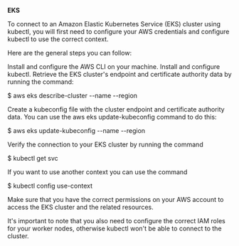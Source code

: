 **EKS**

To connect to an Amazon Elastic Kubernetes Service (EKS) cluster using kubectl, you will first need to configure your AWS credentials and configure kubectl to use the correct context.

Here are the general steps you can follow:

Install and configure the AWS CLI on your machine.
Install and configure kubectl.
Retrieve the EKS cluster's endpoint and certificate authority data by running the command:

$ aws eks describe-cluster --name <cluster-name> --region <region>
  
Create a kubeconfig file with the cluster endpoint and certificate authority data. You can use the aws eks update-kubeconfig command to do this:

$ aws eks update-kubeconfig --name <cluster-name> --region <region>

Verify the connection to your EKS cluster by running the command 

$ kubectl get svc

If you want to use another context you can use the command

$ kubectl config use-context <context-name>

Make sure that you have the correct permissions on your AWS account to access the EKS cluster and the related resources.

It's important to note that you also need to configure the correct IAM roles for your worker nodes, otherwise kubectl won't be able to connect to the cluster.
